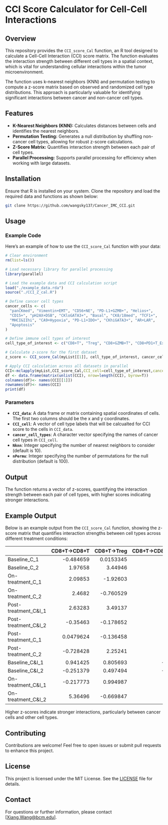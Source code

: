 # CCI Score Calculator for Cell-Cell Interactions

## Overview

This repository provides the `CCI_score_Cal` function, an R tool designed to calculate a Cell-Cell Interaction (CCI) score matrix. The function evaluates the interaction strength between different cell types in a spatial context, which is vital for understanding cellular interactions within the tumor microenvironment.

The function uses k-nearest neighbors (KNN) and permutation testing to compute a z-score matrix based on observed and randomized cell type distributions. This approach is particularly valuable for identifying significant interactions between cancer and non-cancer cell types.

## Features

- **K-Nearest Neighbors (KNN):** Calculates distances between cells and identifies the nearest neighbors.
- **Permutation Testing:** Generates a null distribution by shuffling non-cancer cell types, allowing for robust z-score calculations.
- **Z-Score Matrix:** Quantifies interaction strength between each pair of cell types.
- **Parallel Processing:** Supports parallel processing for efficiency when working with large datasets.

## Installation

Ensure that R is installed on your system. Clone the repository and load the required data and functions as shown below:

```bash
git clone https://github.com/wangsky137/Cancer_IMC_CCI.git
```

## Usage

### Example Code

Here’s an example of how to use the `CCI_score_Cal` function with your data:

```r
# Clear environment
rm(list=ls())

# Load necessary library for parallel processing
library(parallel)

# Load the example data and CCI calculation script
load("./example_data.rda")
source("./CCI_Z_cal.R")

# Define cancer cell types
cancer_cells <- c(
  "panCKmed", "Vimentin+EMT", "CD56+NE", "PD-L1+GZMB+", "Helios+", 
  "CD15+", "pH2AX+DSB", "CKloGATA3+", "Basal", "CK8/18med", "TCF1+", 
  "MHCI&IIhi", "CA9+Hypoxia", "PD-L1+IDO+", "CKhiGATA3+", "AR+LAR", 
  "Apoptosis"
)

# Define immune cell types of interest
cell_type_of_interest <- c("CD8+T", "Treg", "CD8+GZMB+T", "CD8+PD1+T_Ex")

# Calculate z-score for the first dataset
z_score <- CCI_score_Cal(myList[[1]], cell_type_of_interest, cancer_cells)

# Apply CCI calculation across all datasets in parallel
CCI<-mclapply(myList,CCI_score_Cal,CCI_cell=cell_type_of_interest,cancer_cell_types=cancer_cells)
df <- data.frame(matrix(unlist(CCI), nrow=length(CCI), byrow=T))
colnames(df)<- names(CCI[[1]])
rownames(df)<- names(CCI)
print(df)
```

### Parameters

- **`CCI_data`**: A data frame or matrix containing spatial coordinates of cells. The first two columns should be the x and y coordinates.
- **`CCI_cell`**: A vector of cell type labels that will be calcualted for CCI score to the cells in `CCI_data`.
- **`cancer_cell_types`**: A character vector specifying the names of cancer cell types in `CCI_cell`.
- **`Nknn`**: Integer specifying the number of nearest neighbors to consider (default is 10).
- **`nPermu`**: Integer specifying the number of permutations for the null distribution (default is 100).

## Output

The function returns a vector of z-scores, quantifying the interaction strength between each pair of cell types, with higher scores indicating stronger interactions.

## Example Output

Below is an example output from the `CCI_score_Cal` function, showing the z-score matrix that quantifies interaction strengths between cell types across different treatment conditions:


|                      |   CD8+T→CD8+T |   CD8+T→Treg |   CD8+T→CD8+GZMB+T |   CD8+T→CD8+PD1+T_Ex |   Treg→CD8+T |   Treg→Treg |   Treg→CD8+GZMB+T |   Treg→CD8+PD1+T_Ex |   CD8+GZMB+T→CD8+T |   CD8+GZMB+T→Treg |   CD8+GZMB+T→CD8+GZMB+T |   CD8+GZMB+T→CD8+PD1+T_Ex |   CD8+PD1+T_Ex→CD8+T |   CD8+PD1+T_Ex→Treg |   CD8+PD1+T_Ex→CD8+GZMB+T |   CD8+PD1+T_Ex→CD8+PD1+T_Ex |
|:---------------------|--------------:|-------------:|-------------------:|---------------------:|-------------:|------------:|------------------:|--------------------:|-------------------:|------------------:|------------------------:|--------------------------:|---------------------:|--------------------:|--------------------------:|----------------------------:|
| Baseline_C_1         |    -0.484659  |    0.0153345 |           0.638325 |             0.692064 |   -0.0555156 |  -0.0961158 |          0.125763 |          -0.829562  |          0.0941184 |        -0.245122  |                8.79459  |                  2.52505  |             0.771239 |           -0.178865 |                  2.89561  |                   -0.608101 |
| Baseline_C_2         |     1.97658   |    3.44946   |           0.32742  |             1.59357  |    2.19103   |   4.654     |         -0.49057  |           5.30062   |         -0.0861618 |        -0.23991   |               11.1959   |                  3.08653  |             1.02216  |            6.22291  |                  3.32259  |                    2.44522  |
| On-treatment_C_1     |     2.09853   |   -1.92603   |          -3.22885  |            -2.00298  |   -1.78545   |   1.56381   |         -2.56276  |           1.75427   |         -3.30442   |        -2.05823   |               15.111    |                  0.242271 |            -3.4004   |            0.744992 |                  0.370265 |                    7.95948  |
| On-treatment_C_2     |     2.4682    |   -0.760529  |           0.481257 |            -1.46504  |   -1.88556   |   4.48393   |         -1.3792   |          -0.0171329 |          0.292171  |        -1.78422   |               -0.151582 |                  1.45215  |            -1.92987  |           -0.266988 |                  2.20489  |                    5.75781  |
| Post-treatment_C&I_1 |     2.63283   |    3.49137   |           0.768165 |            -0.60093  |    3.40201   |  -0.875865  |          3.77011  |           5.11375   |          2.04723   |         3.93886   |                5.64968  |                  5.38102  |            -0.586812 |            5.28128  |                  6.52779  |                   14.382    |
| Post-treatment_C&I_2 |    -0.35463   |   -0.178652  |           1.33948  |             0.368687 |   -0.0417438 |   0.0495203 |          1.91757  |           3.92628   |          1.0428    |         1.19258   |                4.12903  |                  0.213503 |             0.925909 |            3.03776  |                  0.649114 |                   12.6199   |
| Post-treatment_C_1   |     0.0479624 |   -0.136458  |           0.421978 |             3.66491  |    0.341306  |   2.03716   |          0.428992 |          -0.69441   |         -0.489445  |        -0.370874  |                4.32161  |                  0.987199 |             0.668755 |           -0.658257 |                  0.435786 |                    1.44814  |
| Post-treatment_C_2   |    -0.728428  |    2.25241   |           0.5622   |             2.6457   |    1.56926   |   1.55658   |          1.57508  |           5.30864   |          1.93832   |         2.25809   |                4.65948  |                  0.193562 |             2.59155  |            5.37973  |                  1.25857  |                    1.99629  |
| Baseline_C&I_1       |     0.941425  |    0.805693  |          -0.518488 |             4.3738   |    0.732927  |   0.354487  |         -0.48129  |          -0.159274  |         -0.474246  |         0.0610132 |                2.18121  |                  2.30367  |             4.25094  |            0.245567 |                  1.67162  |                    1.26936  |
| Baseline_C&I_2       |    -0.251379  |    0.497494  |          -0.904204 |             0.673091 |    0.445368  |   0.508933  |         -0.827835 |          -1.06834   |         -0.905895  |        -0.797733  |                0.64121  |                 -2.69596  |             0.66932  |           -0.833162 |                 -1.80571  |                    1.28177  |
| On-treatment_C&I_1   |    -0.217773  |    0.994987  |           0.784718 |             2.99084  |    1.0345    |   6.5497    |          0.854086 |           1.60011   |          0.994987  |         0.22657   |                0.764966 |                  0.857542 |             1.75568  |            1.66304  |                  1.95274  |                    2.37914  |
| On-treatment_C&I_2   |     5.36496   |   -0.669847  |          -1.04883  |             3.0142   |    0.287884  |  -0.767019  |          0.100223 |           0.288679  |         -1.11991   |         0.194067  |                6.97218  |                 -0.504476 |             2.50183  |           -0.328637 |                 -0.471211 |                   -0.467361 |


Higher z-scores indicate stronger interactions, particularly between cancer cells and other cell types.

## Contributing

Contributions are welcome! Feel free to open issues or submit pull requests to enhance this project.

## License

This project is licensed under the MIT License. See the [LICENSE](LICENSE) file for details.

## Contact

For questions or further information, please contact [Xiang.Wang@bcm.edu].
